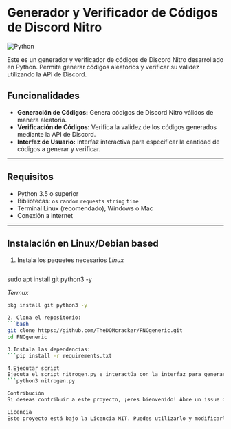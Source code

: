 # Generador y Verificador de Códigos de Discord Nitro

![Python](https://img.shields.io/badge/python-v3.8%2B-blue)

Este es un generador y verificador de códigos de Discord Nitro desarrollado en Python. Permite generar códigos aleatorios y verificar su validez utilizando la API de Discord.

## Funcionalidades
- **Generación de Códigos:** Genera códigos de Discord Nitro válidos de manera aleatoria.
- **Verificación de Códigos:** Verifica la validez de los códigos generados mediante la API de Discord.
- **Interfaz de Usuario:** Interfaz interactiva para especificar la cantidad de códigos a generar y verificar.
---
## Requisitos
- Python 3.5 o superior
- Bibliotecas: `os` `random` `requests` `string` `time`
- Terminal Linux (recomendado), Windows o Mac
- Conexión a internet
---
## Instalación en Linux/Debian based
1. Instala los paquetes necesarios
*Linux*
   ```bash
 sudo apt install git python3 -y

*Termux*
   ```bash
pkg install git python3 -y

2. Clona el repositorio:
   ```bash
   git clone https://github.com/TheDOMcracker/FNCgeneric.git
   cd FNCgeneric

3.Instala las dependencias:
```pip install -r requirements.txt

4.Ejecutar script
Ejecuta el script nitrogen.py e interactúa con la interfaz para generar y verificar códigos de Discord Nitro.
```python3 nitrogen.py

Contribución
Si deseas contribuir a este proyecto, ¡eres bienvenido! Abre un issue o envía una pull request.

Licencia
Este proyecto está bajo la Licencia MIT. Puedes utilizarlo y modificarlo libremente, con atribución al autor original.

